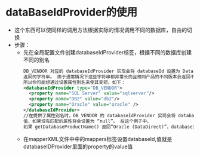 # dataBaseIdProvider的使用

* 这个东西可以使同样的调用方法根据实际的情况调用不同的数据库，自由的切换
* 步骤：
  * 先在全局配置文件创建databaseIdProvider标签，根据不同的数据库创建不同的别名
    ```XML
    DB_VENDOR 对应的 databaseIdProvider 实现会将 databaseId 设置为 DatabaseMetaData#getDatabaseProductName() 
    返回的字符串。 由于通常情况下这些字符串都非常长而且相同产品的不同版本会返回不同的值，
    所以你可能想通过设置属性别名来使其变短，如下：
    <databaseIdProvider type="DB_VENDOR">
      <property name="SQL Server" value="sqlserver"/>
      <property name="DB2" value="db2"/>
      <property name="Oracle" value="oracle" />
    </databaseIdProvider>
    //在提供了属性别名时，DB_VENDOR 的 databaseIdProvider 实现会将 databaseId 设置为第一个数据库产品名与属性中的名称相匹配的
    值，如果没有匹配的属性将会设置为 “null”。 在这个例子中，
    如果 getDatabaseProductName() 返回“Oracle (DataDirect)”，databaseId 将被设置为“oracle”。
    ```
  * 在mapperXML文件中中的mappers标签设置databaseId,值就是databaseIDProvider里面的property的value值



